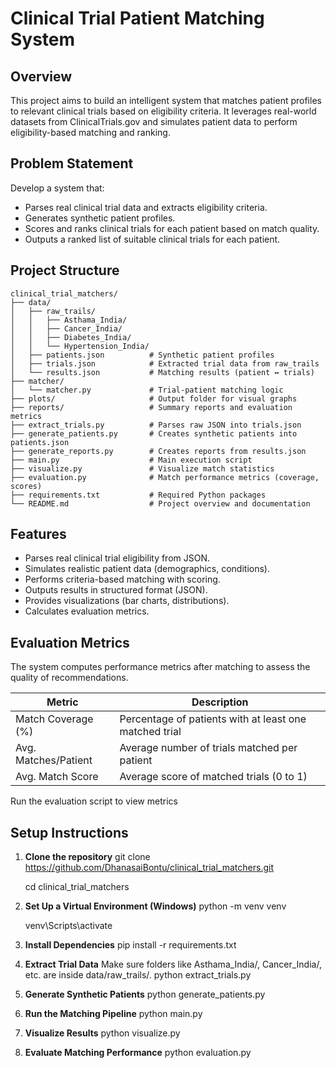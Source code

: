 # Clinical Trial Patient Matching System

## Overview

This project aims to build an intelligent system that matches patient profiles to relevant clinical trials based on eligibility criteria. It leverages real-world datasets from ClinicalTrials.gov and simulates patient data to perform eligibility-based matching and ranking.

## Problem Statement

Develop a system that:
- Parses real clinical trial data and extracts eligibility criteria.
- Generates synthetic patient profiles.
- Scores and ranks clinical trials for each patient based on match quality.
- Outputs a ranked list of suitable clinical trials for each patient.

## Project Structure

```
clinical_trial_matchers/
├── data/
│   ├── raw_trails/
│   │   ├── Asthama_India/
│   │   ├── Cancer_India/
│   │   ├── Diabetes_India/
│   │   └── Hypertension_India/
│   ├── patients.json          # Synthetic patient profiles
│   ├── trials.json            # Extracted trial data from raw_trails
│   └── results.json           # Matching results (patient ↔ trials)
├── matcher/
│   └── matcher.py             # Trial-patient matching logic
├── plots/                     # Output folder for visual graphs
├── reports/                   # Summary reports and evaluation metrics
├── extract_trials.py          # Parses raw JSON into trials.json
├── generate_patients.py       # Creates synthetic patients into patients.json
├── generate_reports.py        # Creates reports from results.json
├── main.py                    # Main execution script
├── visualize.py               # Visualize match statistics
├── evaluation.py              # Match performance metrics (coverage, scores)
├── requirements.txt           # Required Python packages
└── README.md                  # Project overview and documentation
```


## Features

- Parses real clinical trial eligibility from JSON.
- Simulates realistic patient data (demographics, conditions).
- Performs criteria-based matching with scoring.
- Outputs results in structured format (JSON).
- Provides visualizations (bar charts, distributions).
- Calculates evaluation metrics.

## Evaluation Metrics

The system computes performance metrics after matching to assess the quality of recommendations.

| Metric                 | Description                                                   |
|------------------------|---------------------------------------------------------------|
| Match Coverage (%)     | Percentage of patients with at least one matched trial        |
| Avg. Matches/Patient   | Average number of trials matched per patient                  |
| Avg. Match Score       | Average score of matched trials (0 to 1)                      |

Run the evaluation script to view metrics

## Setup Instructions

1. **Clone the repository**
   git clone https://github.com/DhanasaiBontu/clinical_trial_matchers.git

   cd clinical_trial_matchers

3. **Set Up a Virtual Environment (Windows)**
    python -m venv venv

   venv\Scripts\activate

5. **Install Dependencies**
    pip install -r requirements.txt

6. **Extract Trial Data**
    Make sure folders like Asthama_India/, Cancer_India/, etc. are inside data/raw_trails/.
    python extract_trials.py

7. **Generate Synthetic Patients**
    python generate_patients.py

8. **Run the Matching Pipeline**
    python main.py

9. **Visualize Results**
    python visualize.py

10. **Evaluate Matching Performance**
    python evaluation.py

